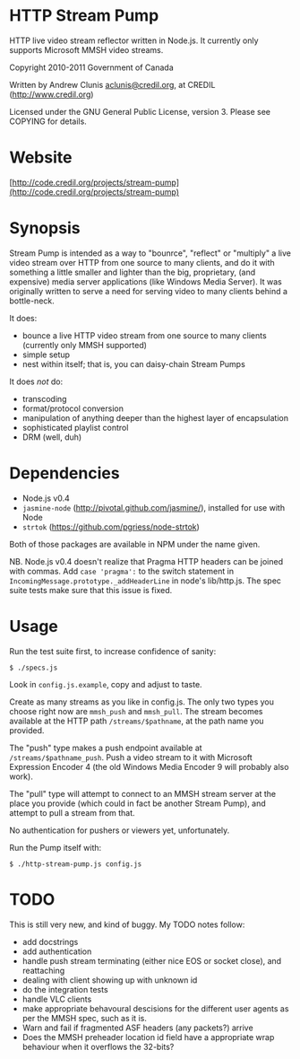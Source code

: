 HTTP Stream Pump
================

HTTP live video stream reflector written in Node.js.  It currently
only supports Microsoft MMSH video streams.

Copyright 2010-2011 Government of Canada

Written by Andrew Clunis <aclunis@credil.org>, at CREDIL
(http://www.credil.org)

Licensed under the GNU General Public License, version 3.  Please see
COPYING for details.

Website
=======

[http://code.credil.org/projects/stream-pump](http://code.credil.org/projects/stream-pump)

Synopsis
========

Stream Pump is intended as a way to "bounrce", "reflect" or "multiply"
a live video stream over HTTP from one source to many clients, and do
it with something a little smaller and lighter than the big,
proprietary, (and expensive) media server applications (like Windows
Media Server).  It was originally written to serve a need for serving
video to many clients behind a bottle-neck.

It does:

* bounce a live HTTP video stream from one source to many clients
  (currently only MMSH supported)
* simple setup
* nest within itself; that is, you can daisy-chain Stream Pumps

It does *not* do:

* transcoding
* format/protocol conversion
* manipulation of anything deeper than the highest layer of
  encapsulation
* sophisticated playlist control
* DRM (well, duh)

Dependencies
============

* Node.js v0.4
* `jasmine-node` (http://pivotal.github.com/jasmine/), installed for use with
  Node
* `strtok` (https://github.com/pgriess/node-strtok)

Both of those packages are available in NPM under the name given.

NB. Node.js v0.4 doesn't realize that Pragma HTTP headers can be
joined with commas.  Add `case 'pragma':` to the switch statement in
`IncomingMessage.prototype._addHeaderLine` in node's lib/http.js.  The
spec suite tests make sure that this issue is fixed.

Usage
=====

Run the test suite first, to increase confidence of sanity:

    $ ./specs.js

Look in `config.js.example`, copy and adjust to taste.

Create as many streams as you like in config.js.  The only two types
you choose right now are `mmsh_push` and `mmsh_pull`.  The stream
becomes available at the HTTP path `/streams/$pathname`, at the path
name you provided.

The "push" type makes a push endpoint available at
`/streams/$pathname_push`.  Push a video stream to it with Microsoft
Expression Encoder 4 (the old Windows Media Encoder 9 will probably
also work).

The "pull" type will attempt to connect to an MMSH stream server at
the place you provide (which could in fact be another Stream Pump),
and attempt to pull a stream from that.

No authentication for pushers or viewers yet, unfortunately.

Run the Pump itself with:

    $ ./http-stream-pump.js config.js

TODO
====

This is still very new, and kind of buggy.  My TODO notes follow:

* add docstrings
* add authentication
* handle push stream terminating (either nice EOS or socket close),
  and reattaching
* dealing with client showing up with unknown id
* do the integration tests
* handle VLC clients
* make appropriate behavoural descisions for the different user agents
  as per the MMSH spec, such as it is.
* Warn and fail if fragmented ASF headers (any packets?) arrive
* Does the MMSH preheader location id field have a appropriate wrap
  behaviour when it overflows the 32-bits?
